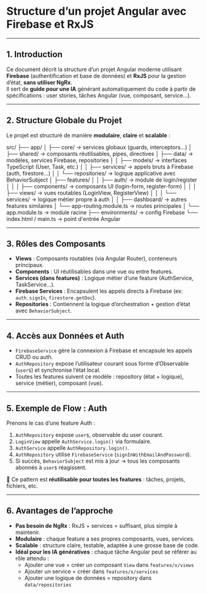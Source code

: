 # Structure d’un projet Angular avec Firebase et RxJS

---

## 1. Introduction

Ce document décrit la structure d’un projet Angular moderne utilisant **Firebase** (authentification et base de données) et **RxJS** pour la gestion d’état, **sans utiliser NgRx**.  
Il sert de **guide pour une IA** générant automatiquement du code à partir de spécifications : user stories, tâches Angular (vue, composant, service...).

---

## 2. Structure Globale du Projet

Le projet est structuré de manière **modulaire**, **claire** et **scalable** :

src/ 
├── app/ 
│ 
├── core/ → services globaux (guards, interceptors...) 
│ 
├── shared/ → composants réutilisables, pipes, directives 
│ 
├── data/ → modèles, services Firebase, repositories │ 
│ 
├── models/ → interfaces TypeScript (User, Task, etc.) 
│ 
│ 
├── services/ → appels bruts à Firebase (auth, firestore...) 
│ 
│ 
└── repositories/ → logique applicative avec BehaviorSubject 
│ 
├── features/ 
│ 
│ ├── auth/ → module de login/register 
│ │ │ ├── components/ → composants UI (login-form, register-form) │ │ │ ├── views/ → vues routables (LoginView, RegisterView) │ │ │ └── services/ → logique métier propre à auth │ │ ├── dashboard/ → autres features similaires │ └── app-routing.module.ts → routes principales │ └── app.module.ts → module racine ├── environments/ → config Firebase └── index.html / main.ts → point d'entrée Angular

---

## 3. Rôles des Composants

- **Views** : Composants routables (via Angular Router), conteneurs principaux.
- **Components** : UI réutilisables dans une vue ou entre features.
- **Services (dans features)** : Logique métier d’une feature (AuthService, TaskService...).
- **Firebase Services** : Encapsulent les appels directs à Firebase (ex: `auth.signIn`, `firestore.getDoc`).
- **Repositories** : Contiennent la logique d’orchestration + gestion d’état avec `BehaviorSubject`.

---

## 4. Accès aux Données et Auth

- `FirebaseService` gère la connexion à Firebase et encapsule les appels CRUD ou auth.
- `AuthRepository` expose l’utilisateur courant sous forme d’Observable (`user$`) et synchronise l’état local.
- Toutes les features suivent ce modèle : repository (état + logique), service (métier), composant (vue).

---

## 5. Exemple de Flow : Auth

Prenons le cas d’une feature Auth :

1. `AuthRepository` expose `user$`, observable du user courant.
2. `LoginView` appelle `AuthService.login()` via formulaire.
3. `AuthService` appelle `AuthRepository.login()`.
4. `AuthRepository` utilise `FirebaseService` (`signInWithEmailAndPassword`).
5. Si succès, `BehaviorSubject` est mis à jour → tous les composants abonnés à `user$` réagissent.

🔁 Ce pattern est **réutilisable pour toutes les features** : tâches, projets, fichiers, etc.

---

## 6. Avantages de l’approche

- **Pas besoin de NgRx** : RxJS + services = suffisant, plus simple à maintenir.
- **Modulaire** : chaque feature a ses propres composants, vues, services.
- **Scalable** : structure claire, testable, adaptée à une grosse base de code.
- **Idéal pour les IA génératives** : chaque tâche Angular peut se référer au rôle attendu :
  - Ajouter une vue = créer un composant `View` dans `features/x/views`
  - Ajouter un service = créer dans `features/x/services`
  - Ajouter une logique de données = repository dans `data/repositories`
